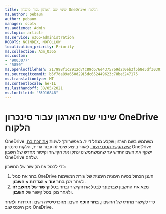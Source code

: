 ```yaml
---
title: שינוי שם הארגון עבור סינכרון OneDrive הלקוח
ms.author: pebaum
author: pebaum
manager: scotv
ms.audience: Admin
ms.topic: article
ms.service: o365-administration
ROBOTS: NOINDEX, NOFOLLOW
localization_priority: Priority
ms.collection: Adm_O365
ms.custom:
- "9003077"
- "5850"
ms.openlocfilehash: 217998f1c2912d74c89c676e4375769d2c0eb3f5b8e5df303071bc3c51ef74d5
ms.sourcegitcommit: b5f7da89a650d2915dc652449623c78be6247175
ms.translationtype: MT
ms.contentlocale: he-IL
ms.lasthandoff: 08/05/2021
ms.locfileid: "53916848"
---
```

# <a name="change-the-organization-name-for-the-onedrive-sync-client"></a>שינוי שם הארגון עבור סינכרון OneDrive הלקוח

OneDrive משתמש בשם הארגון שקבע מנהל דייר.  באפשרותך לשנות [את הכתובת, איש הקשר הטכני ועוד.](https://docs.microsoft.com/microsoft-365/admin/manage/change-address-contact-and-more) לאחר ביצוע שינוי זה עבור הדייר, הלקוח סינכרון OneDrive ישקף את השם החדש עד שהמשתמשים ינתקו את הקישור וקישור מחדש של חשבון OneDrive שלהם.

כדי לבטל את הקישור של החשבון:

1. בחר את סמל OneDrive הענן הכחול בפינה הימנית הימנית של שורת המשימות ולאחר מכן **בחר עוד > הגדרות > חשבון**.
2. מצא את החשבון שברצונך לבטל את הקישור ובחר בטל  **קישור של מחשב זה** ולאחר מכן בטל קישור של  **חשבון**.

כדי לקישור מחדש של החשבון,  **בחר הוסף** חשבון מהכרטיסייה חשבון הגדרות ולאחר מכן היכנס שוב OneDrive.